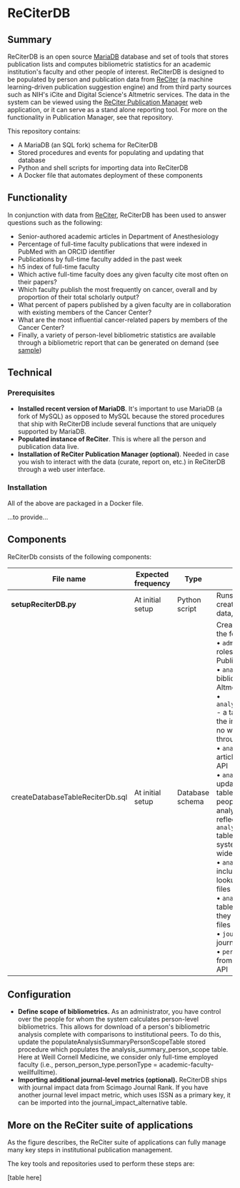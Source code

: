 # ReCiterDB

## Summary

ReCiterDB is an open source [MariaDB](https://mariadb.org/) database and set of tools that stores publication lists and computes bibliometric statistics for an academic institution's faculty and other people of interest. ReCiterDB is designed to be populated by person and publication data from [ReCiter](https://github.com/wcmc-its/reciter) (a machine learning-driven publication suggestion engine) and from third party sources such as NIH's iCite and Digital Science's Altmetric services. The data in the system can be viewed using the [ReCiter Publication Manager](https://github.com/wcmc-its/reciter-publication-manager) web application, or it can serve as a stand alone reporting tool. For more on the functionality in Publication Manager, see that repository.

This repository contains:

- A MariaDB (an SQL fork) schema for ReCiterDB
- Stored procedures and events for populating and updating that database
- Python and shell scripts for importing data into ReCiterDB
- A Docker file that automates deployment of these components

## Functionality
In conjunction with data from [ReCiter](https://github.com/wcmc-its/reciter), ReCiterDB has been used to answer questions such as the following:

- Senior-authored academic articles in Department of Anesthesiology
- Percentage of full-time faculty publications that were indexed in PubMed with an ORCID identifier
- Publications by full-time faculty added in the past week
- h5 index of full-time faculty
- Which active full-time faculty does any given faculty cite most often on their papers?
- Which faculty publish the most frequently on cancer, overall and by proportion of their total scholarly output?
- What percent of papers published by a given faculty are in collaboration with existing members of the Cancer Center?
- What are the most influential cancer-related papers by members of the Cancer Center?
- Finally, a variety of person-level bibliometric statistics are available through a bibliometric report that can be generated on demand (see [sample](https://github.com/wcmc-its/ReCiterDB/blob/master/files/sampleBibliometricReport.rtf))

## Technical

### Prerequisites
- **Installed recent version of MariaDB**. It's important to use MariaDB (a fork of MySQL) as opposed to MySQL because the stored procedures that ship with ReCiterDB include several functions that are uniquely supported by MariaDB.
- **Populated instance of ReCiter**. This is where all the person and publication data live.
- **Installation of ReCiter Publication Manager (optional)**. Needed in case you wish to interact with the data (curate, report on, etc.) in ReCiterDB through a web user interface.

### Installation

All of the above are packaged in a Docker file.

...to provide...


## Components
ReCiterDb consists of the following components:


|File name |Expected frequency |Type |Frequency |
| ---- | ------------- | ------------- | ---------- |
| **setupReciterDB.py**	| At initial setup	| Python script |Runs three below SQL files which create the database, inserts certain data, and events and procedures.|
|createDatabaseTableReciterDb.sql |	At initial setup |	Database schema	 | Creates ReCiterDb database and the following tables: <br> &bull; `admin_*` - tracks users, their roles, and their feedback in Publication Manager <br> &bull; `analysis_altmetric_*` - bibliometric article-level data from Altmetric API <br> &bull; `analysis_override_author_position` - a table for manually overriding the inferred author position; there is no way to update these values through the web user interface <br> &bull; `analysis_nih_*` - bibliometric article-level data from NIH's iCite API <br> &bull; `analysis_summary_*` -  periodically updated, summary-level index tables for articles, authorships, and people; the people included in the analysis_summary_person table reflect the list contained in the `analysis_summary_person_scope` table, which is maintained by the system admin; these tables are widely used <br> &bull; `analysis_special_characters` -  includes special character to RTF lookups used for generating RTF files <br> &bull; `analysis_temp_*` - temporary tables used for staging data so that they can be used for outputting files <br> &bull; `journal_*` - metadata about journals from third-party sources <br> &bull; `person_*` - data imported directly from ReCiter's Feature Generator API|



## Configuration
- **Define scope of bibliometrics.** As an administrator, you have control over the people for whom the system calculates person-level bibliometrics. This allows for download of a person's bibliometric analysis complete with comparisons to institutional peers. To do this, update the populateAnalysisSummaryPersonScopeTable stored procedure which populates the analysis_summary_person_scope table. Here at Weill Cornell Medicine, we consider only full-time employed faculty (i.e., person_person_type.personType = academic-faculty-weillfulltime).
- **Importing additional journal-level metrics (optional).** ReCiterDB ships with journal impact data from Scimago Journal Rank. If you have another journal level impact metric, which uses ISSN as a primary key, it can be imported into the journal_impact_alternative table.


## More on the ReCiter suite of applications

As the figure describes, the ReCiter suite of applications can fully manage many key steps in institutional publication management.

The key tools and repositories used to perform these steps are:

[table here]
